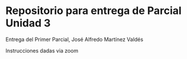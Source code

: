 # Repositorio para entrega de Parcial Unidad 3
Entrega del Primer Parcial, José Alfredo Martínez Valdés

Instrucciones dadas via zoom
